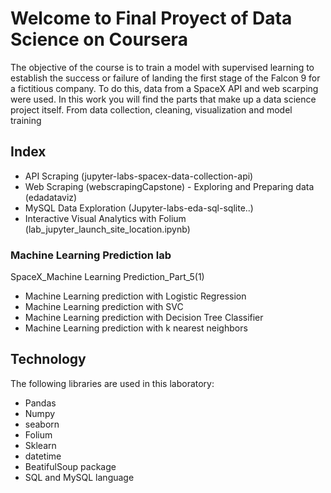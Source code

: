 # Welcome to Final Proyect of Data Science on Coursera 
The objective of the course is to train a model with supervised learning to establish the success or failure of landing the first stage of the Falcon 9 for a fictitious company. To do this, data from a SpaceX API and web scarping were used. In this work you will find the parts that make up a data science project itself. From data collection, cleaning, visualization and model training


## Index
- API Scraping (jupyter-labs-spacex-data-collection-api)
- Web Scraping (webscrapingCapstone) - Exploring and Preparing data (edadataviz)
- MySQL Data Exploration (Jupyter-labs-eda-sql-sqlite..) 
- Interactive Visual Analytics with Folium (lab_jupyter_launch_site_location.ipynb)
### Machine Learning Prediction lab
SpaceX_Machine Learning Prediction_Part_5(1)
- Machine Learning prediction with Logistic Regression
- Machine Learning prediction with SVC
- Machine Learning prediction with Decision Tree Classifier
- Machine Learning prediction with k nearest neighbors

## Technology
The following libraries are used in this laboratory:
- Pandas
- Numpy
- seaborn
- Folium
- Sklearn
- datetime
- BeatifulSoup package
- SQL and MySQL language
  

